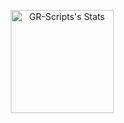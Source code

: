 <div class="badges-githubstats">
  <p align="center">
    <img src="https://github-readme-stats.vercel.app/api?username=GR-Scripts&theme=midnight-purple&show_icons=true&hide_border=true&count_private=true" alt="GR-Scripts's Stats" height="165">
    <img src="https://github-readme-stats.vercel.app/api/top-langs/?username=anuraghazra)](https://github.com/anuraghazra/github-readme-stats>
  </p>
</div>
